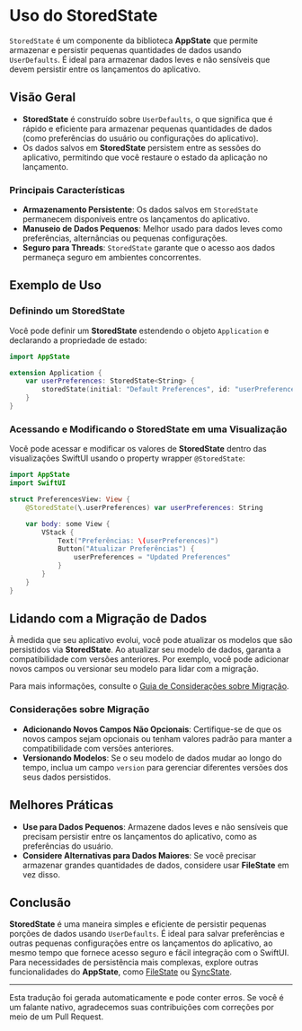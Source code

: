 # Uso do StoredState

`StoredState` é um componente da biblioteca **AppState** que permite armazenar e persistir pequenas quantidades de dados usando `UserDefaults`. É ideal para armazenar dados leves e não sensíveis que devem persistir entre os lançamentos do aplicativo.

## Visão Geral

- **StoredState** é construído sobre `UserDefaults`, o que significa que é rápido e eficiente para armazenar pequenas quantidades de dados (como preferências do usuário ou configurações do aplicativo).
- Os dados salvos em **StoredState** persistem entre as sessões do aplicativo, permitindo que você restaure o estado da aplicação no lançamento.

### Principais Características

- **Armazenamento Persistente**: Os dados salvos em `StoredState` permanecem disponíveis entre os lançamentos do aplicativo.
- **Manuseio de Dados Pequenos**: Melhor usado para dados leves como preferências, alternâncias ou pequenas configurações.
- **Seguro para Threads**: `StoredState` garante que o acesso aos dados permaneça seguro em ambientes concorrentes.

## Exemplo de Uso

### Definindo um StoredState

Você pode definir um **StoredState** estendendo o objeto `Application` e declarando a propriedade de estado:

```swift
import AppState

extension Application {
    var userPreferences: StoredState<String> {
        storedState(initial: "Default Preferences", id: "userPreferences")
    }
}
```

### Acessando e Modificando o StoredState em uma Visualização

Você pode acessar e modificar os valores de **StoredState** dentro das visualizações SwiftUI usando o property wrapper `@StoredState`:

```swift
import AppState
import SwiftUI

struct PreferencesView: View {
    @StoredState(\.userPreferences) var userPreferences: String

    var body: some View {
        VStack {
            Text("Preferências: \(userPreferences)")
            Button("Atualizar Preferências") {
                userPreferences = "Updated Preferences"
            }
        }
    }
}
```

## Lidando com a Migração de Dados

À medida que seu aplicativo evolui, você pode atualizar os modelos que são persistidos via **StoredState**. Ao atualizar seu modelo de dados, garanta a compatibilidade com versões anteriores. Por exemplo, você pode adicionar novos campos ou versionar seu modelo para lidar com a migração.

Para mais informações, consulte o [Guia de Considerações sobre Migração](migration-considerations.md).

### Considerações sobre Migração

- **Adicionando Novos Campos Não Opcionais**: Certifique-se de que os novos campos sejam opcionais ou tenham valores padrão para manter a compatibilidade com versões anteriores.
- **Versionando Modelos**: Se o seu modelo de dados mudar ao longo do tempo, inclua um campo `version` para gerenciar diferentes versões dos seus dados persistidos.

## Melhores Práticas

- **Use para Dados Pequenos**: Armazene dados leves e não sensíveis que precisam persistir entre os lançamentos do aplicativo, como as preferências do usuário.
- **Considere Alternativas para Dados Maiores**: Se você precisar armazenar grandes quantidades de dados, considere usar **FileState** em vez disso.

## Conclusão

**StoredState** é uma maneira simples e eficiente de persistir pequenas porções de dados usando `UserDefaults`. É ideal para salvar preferências e outras pequenas configurações entre os lançamentos do aplicativo, ao mesmo tempo que fornece acesso seguro e fácil integração com o SwiftUI. Para necessidades de persistência mais complexas, explore outras funcionalidades do **AppState**, como [FileState](usage-filestate.md) ou [SyncState](usage-syncstate.md).

---
Esta tradução foi gerada automaticamente e pode conter erros. Se você é um falante nativo, agradecemos suas contribuições com correções por meio de um Pull Request.

